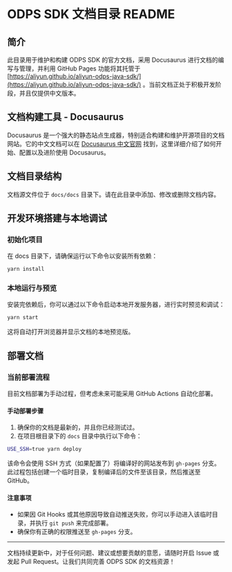 # ODPS SDK 文档目录 README

## 简介

此目录用于维护和构建 ODPS SDK 的官方文档，采用 Docusaurus 进行文档的编写与管理，并利用 GitHub Pages 功能将其托管于 [https://aliyun.github.io/aliyun-odps-java-sdk/](https://aliyun.github.io/aliyun-odps-java-sdk/) 。当前文档正处于积极开发阶段，并且仅提供中文版本。

## 文档构建工具 - Docusaurus

Docusaurus 是一个强大的静态站点生成器，特别适合构建和维护开源项目的文档网站。它的中文文档可以在 [Docusaurus 中文官网](https://docusaurus.io/zh-CN/docs) 找到，这里详细介绍了如何开始、配置以及进阶使用 Docusaurus。

## 文档目录结构

文档源文件位于 `docs/docs` 目录下。请在此目录中添加、修改或删除文档内容。

## 开发环境搭建与本地调试

### 初始化项目

在 docs 目录下，请确保运行以下命令以安装所有依赖：

```bash
yarn install
```

### 本地运行与预览

安装完依赖后，你可以通过以下命令启动本地开发服务器，进行实时预览和调试：

```bash
yarn start
```

这将自动打开浏览器并显示文档的本地预览版。

## 部署文档

### 当前部署流程

目前文档部署为手动过程，但考虑未来可能采用 GitHub Actions 自动化部署。

#### 手动部署步骤

1. 确保你的文档是最新的，并且你已经测试过。
2. 在项目根目录下的 `docs` 目录中执行以下命令：

```bash
USE_SSH=true yarn deploy
```

该命令会使用 SSH 方式（如果配置了）将编译好的网站发布到 `gh-pages` 分支。此过程包括创建一个临时目录，复制编译后的文件至该目录，然后推送至 GitHub。

#### 注意事项

- 如果因 Git Hooks 或其他原因导致自动推送失败，你可以手动进入该临时目录，并执行 `git push` 来完成部署。
- 确保你有正确的权限推送至 `gh-pages` 分支。

---

文档持续更新中，对于任何问题、建议或想要贡献的意愿，请随时开启 Issue 或发起 Pull Request。让我们共同完善 ODPS SDK 的文档资源！